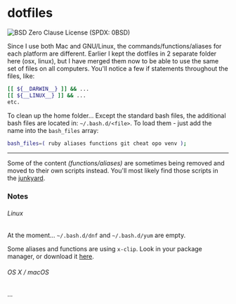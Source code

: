 # dotfiles

![][license]

Since I use both Mac and GNU/Linux, the commands/functions/aliases for each platform are different. Earlier I kept the dotfiles in 2 separate folder here (osx, linux), but I have merged them now to be able to use the same set of files on all computers. You'll notice a few if statements throughout the files, like:

```bash
[[ ${__DARWIN__} ]] && ...
[[ ${__LINUX__} ]] && ...
etc.
```

To clean up the home folder… Except the standard bash files, the additional bash files are located in: `~/.bash.d/<file>`. To load them - just add the name into the `bash_files` array:

```bash
bash_files=( ruby aliases functions git cheat opo venv );
```


- - -


Some of the content _(functions/aliases)_ are sometimes being removed and moved to their own scripts instead. You'll most likely find those scripts in the [junkyard][jy].



### Notes

###### Linux

At the moment… `~/.bash.d/dnf` and `~/.bash.d/yum` are empty.

Some aliases and functions are using `x-clip`. Look in your package manager, or download it [here][xclip].



###### OS X / macOS

...


<!-- Markdown: link and img defs -->
[license]: https://img.shields.io/badge/License-0BSD-789.svg?style=plastic "BSD Zero Clause License (SPDX: 0BSD)"
[jy]: https://gitlab.com/iEFdev/junkyard "Junkyard"
[xclip]: http://sourceforge.net/projects/xclip/ "xclip :: SourceForge"